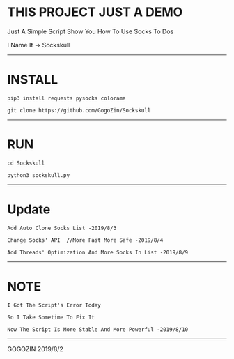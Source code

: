 # THIS PROJECT JUST A DEMO

Just A Simple Script Show You How To Use Socks To Dos

I Name It -> Sockskull
***********************************************************
# INSTALL

    pip3 install requests pysocks colorama
    
    git clone https://github.com/GogoZin/Sockskull
***********************************************************
# RUN

    cd Sockskull

    python3 sockskull.py
***********************************************************
# Update 

    Add Auto Clone Socks List -2019/8/3
    
    Change Socks' API  //More Fast More Safe -2019/8/4
    
    Add Threads' Optimization And More Socks In List -2019/8/9
    
***********************************************************
# NOTE

    I Got The Script's Error Today 
    
    So I Take Sometime To Fix It 
    
    Now The Script Is More Stable And More Powerful -2019/8/10
    
*************************************************************
GOGOZIN 2019/8/2
